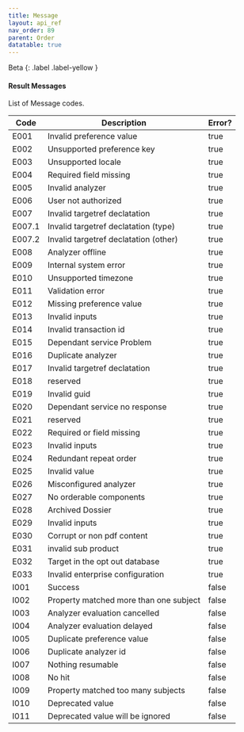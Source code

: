 ```yaml
---
title: Message
layout: api_ref
nav_order: 89
parent: Order
datatable: true
---
```

Beta
{: .label .label-yellow }
#### Result Messages

List of Message codes.   

<div class="datatable-begin"></div>

| Code   | Description                             | Error? |
|--------|-----------------------------------------|--------|
| E001   | Invalid preference value                | true   |
| E002   | Unsupported preference key              | true   |
| E003   | Unsupported locale                      | true   |
| E004   | Required field missing                  | true   |
| E005   | Invalid analyzer                        | true   |
| E006   | User not authorized                     | true   |
| E007   | Invalid targetref declatation           | true   |
| E007.1 | Invalid targetref declatation (type)    | true   |
| E007.2 | Invalid targetref declatation (other)   | true   |
| E008   | Analyzer offline                        | true   |
| E009   | Internal system error                   | true   |
| E010   | Unsupported timezone                    | true   |
| E011   | Validation error                        | true   |
| E012   | Missing preference value                | true   |
| E013   | Invalid inputs                          | true   |
| E014   | Invalid transaction id                  | true   |
| E015   | Dependant service Problem               | true   |
| E016   | Duplicate analyzer                      | true   |
| E017   | Invalid targetref declatation           | true   |
| E018   | reserved                                | true   |
| E019   | Invalid guid                            | true   |
| E020   | Dependant service no response           | true   |
| E021   | reserved                                | true   |
| E022   | Required or field missing               | true   |
| E023   | Invalid inputs                          | true   |
| E024   | Redundant repeat order                  | true   |
| E025   | Invalid value                           | true   |
| E026   | Misconfigured analyzer                  | true   |
| E027   | No orderable components                 | true   |
| E028   | Archived Dossier                        | true   |
| E029   | Invalid inputs                          | true   |
| E030   | Corrupt or non pdf content              | true   |
| E031   | invalid sub product                     | true   |
| E032   | Target in the opt out database          | true   |
| E033   | Invalid enterprise configuration        | true   |
| I001   | Success                                 | false  |
| I002   | Property matched more than one subject  | false  |
| I003   | Analyzer evaluation cancelled           | false  |
| I004   | Analyzer evaluation delayed             | false  |
| I005   | Duplicate preference value              | false  |
| I006   | Duplicate analyzer id                   | false  |
| I007   | Nothing resumable                       | false  |
| I008   | No hit                                  | false  |
| I009   | Property matched too many subjects      | false  |
| I010   | Deprecated value                        | false  |
| I011   | Deprecated value will be ignored        | false  |
    
    

<div class="datatable-end"></div>